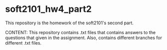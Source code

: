 # soft2101_hw4_part2
This repository is the homework of the soft2101's second part.

CONTENT:
This repository contains .txt files that contains answers to the questions that given in the assignment.
Also, contains different branches for different .txt files.
